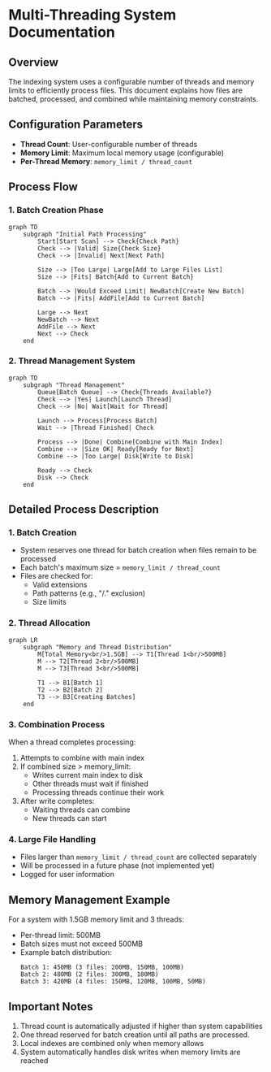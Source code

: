 # Multi-Threading System Documentation

## Overview
The indexing system uses a configurable number of threads and memory limits to efficiently process files. This document explains how files are batched, processed, and combined while maintaining memory constraints.

## Configuration Parameters
- **Thread Count**: User-configurable number of threads
- **Memory Limit**: Maximum local memory usage (configurable)
- **Per-Thread Memory**: `memory_limit / thread_count`

## Process Flow

### 1. Batch Creation Phase
```mermaid
graph TD
    subgraph "Initial Path Processing"
        Start[Start Scan] --> Check{Check Path}
        Check --> |Valid| Size{Check Size}
        Check --> |Invalid| Next[Next Path]
        
        Size --> |Too Large| Large[Add to Large Files List]
        Size --> |Fits| Batch{Add to Current Batch}
        
        Batch --> |Would Exceed Limit| NewBatch[Create New Batch]
        Batch --> |Fits| AddFile[Add to Current Batch]
        
        Large --> Next
        NewBatch --> Next
        AddFile --> Next
        Next --> Check
    end
```

### 2. Thread Management System
```mermaid
graph TD
    subgraph "Thread Management"
        Queue[Batch Queue] --> Check{Threads Available?}
        Check --> |Yes| Launch[Launch Thread]
        Check --> |No| Wait[Wait for Thread]
        
        Launch --> Process[Process Batch]
        Wait --> |Thread Finished| Check
        
        Process --> |Done| Combine[Combine with Main Index]
        Combine --> |Size OK| Ready[Ready for Next]
        Combine --> |Too Large| Disk[Write to Disk]
        
        Ready --> Check
        Disk --> Check
    end
```

## Detailed Process Description

### 1. Batch Creation
- System reserves one thread for batch creation when files remain to be processed
- Each batch's maximum size = `memory_limit / thread_count`
- Files are checked for:
  - Valid extensions
  - Path patterns (e.g., "/." exclusion)
  - Size limits

### 2. Thread Allocation
```mermaid
graph LR
    subgraph "Memory and Thread Distribution"
        M[Total Memory<br/>1.5GB] --> T1[Thread 1<br/>500MB]
        M --> T2[Thread 2<br/>500MB]
        M --> T3[Thread 3<br/>500MB]
        
        T1 --> B1[Batch 1]
        T2 --> B2[Batch 2]
        T3 --> B3[Creating Batches]
    end

```

### 3. Combination Process
When a thread completes processing:
1. Attempts to combine with main index
2. If combined size > memory_limit:
   - Writes current main index to disk
   - Other threads must wait if finished
   - Processing threads continue their work
3. After write completes:
   - Waiting threads can combine
   - New threads can start

### 4. Large File Handling
- Files larger than `memory_limit / thread_count` are collected separately
- Will be processed in a future phase (not implemented yet)
- Logged for user information

## Memory Management Example
For a system with 1.5GB memory limit and 3 threads:
- Per-thread limit: 500MB
- Batch sizes must not exceed 500MB
- Example batch distribution:
  ```
  Batch 1: 450MB (3 files: 200MB, 150MB, 100MB)
  Batch 2: 480MB (2 files: 300MB, 180MB)
  Batch 3: 420MB (4 files: 150MB, 120MB, 100MB, 50MB)
  ```

## Important Notes
1. Thread count is automatically adjusted if higher than system capabilities
2. One thread reserved for batch creation until all paths are processed.
4. Local indexes are combined only when memory allows
5. System automatically handles disk writes when memory limits are reached
